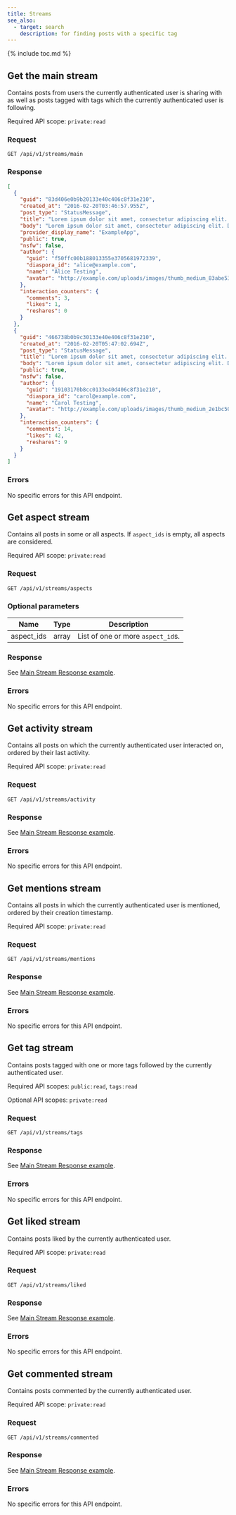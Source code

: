 ```yaml
---
title: Streams
see_also:
  - target: search
    description: for finding posts with a specific tag
---
```


{% include toc.md %}

## Get the main stream

Contains posts from users the currently authenticated user is sharing with as well as posts tagged with tags which the currently authenticated user is following.

Required API scope: `private:read`

### Request

~~~
GET /api/v1/streams/main
~~~

### Response

~~~json
[
  {
    "guid": "83d406e0b9b20133e40c406c8f31e210",
    "created_at": "2016-02-20T03:46:57.955Z",
    "post_type": "StatusMessage",
    "title": "Lorem ipsum dolor sit amet, consectetur adipiscing elit. Donec a di...",
    "body": "Lorem ipsum dolor sit amet, consectetur adipiscing elit. Donec a diam lectus. Sed sit amet ipsum mauris. Maecenas congue ligula ac quam viverra nec consectetur ante hendrerit. Donec et mollis dolor.",
    "provider_display_name": "ExampleApp",
    "public": true,
    "nsfw": false,
    "author": {
      "guid": "f50ffc00b188013355e3705681972339",
      "diaspora_id": "alice@example.com",
      "name": "Alice Testing",
      "avatar": "http://example.com/uploads/images/thumb_medium_83abe5319ef830c2bd84.jpg"
    },
    "interaction_counters": {
      "comments": 3,
      "likes": 1,
      "reshares": 0
    }
  },
  {
    "guid": "466738b0b9c30133e40e406c8f31e210",
    "created_at": "2016-02-20T05:47:02.694Z",
    "post_type": "StatusMessage",
    "title": "Lorem ipsum dolor sit amet, consectetur adipiscing elit. Donec a di...",
    "body": "Lorem ipsum dolor sit amet, consectetur adipiscing elit. Donec a diam lectus. Sed sit amet ipsum mauris. Maecenas congue ligula ac quam viverra nec consectetur ante hendrerit. Donec et mollis dolor.",
    "public": true,
    "nsfw": false,
    "author": {
      "guid": "19103170b8cc0133e40d406c8f31e210",
      "diaspora_id": "carol@example.com",
      "name": "Carol Testing",
      "avatar": "http://example.com/uploads/images/thumb_medium_2e1bc500b8cc0133e40d.jpg"
    },
    "interaction_counters": {
      "comments": 14,
      "likes": 42,
      "reshares": 9
    }
  }
]
~~~

### Errors

No specific errors for this API endpoint.

## Get aspect stream

Contains all posts in some or all aspects. If `aspect_ids` is empty, all aspects are considered.

Required API scope: `private:read`

### Request

~~~
GET /api/v1/streams/aspects
~~~

### Optional parameters

| Name       | Type  | Description                       |
| ---------- | ----- | --------------------------------- |
| aspect_ids | array | List of one or more `aspect_id`s. |

### Response

See [Main Stream Response example](#response).

### Errors

No specific errors for this API endpoint.

## Get activity stream

Contains all posts on which the currently authenticated user interacted on, ordered by their last activity.

Required API scope: `private:read`

### Request

~~~
GET /api/v1/streams/activity
~~~

### Response

See [Main Stream Response example](#response).

### Errors

No specific errors for this API endpoint.

##  Get mentions stream

Contains all posts in which the currently authenticated user is mentioned, ordered by their creation timestamp.

Required API scope: `private:read`

### Request

~~~
GET /api/v1/streams/mentions
~~~

### Response

See [Main Stream Response example](#response).

### Errors

No specific errors for this API endpoint.

## Get tag stream

Contains posts tagged with one or more tags followed by the currently authenticated user.

Required API scopes: `public:read`, `tags:read`

Optional API scopes: `private:read`

### Request

~~~
GET /api/v1/streams/tags
~~~

### Response

See [Main Stream Response example](#response).

### Errors

No specific errors for this API endpoint.

## Get liked stream

Contains posts liked by the currently authenticated user.

Required API scope: `private:read`

### Request

~~~
GET /api/v1/streams/liked
~~~

### Response

See [Main Stream Response example](#response).

### Errors

No specific errors for this API endpoint.

## Get commented stream

Contains posts commented by the currently authenticated user.

Required API scope: `private:read`

### Request

~~~
GET /api/v1/streams/commented
~~~

### Response

See [Main Stream Response example](#response).

### Errors

No specific errors for this API endpoint.
